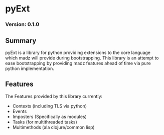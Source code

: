 pyExt
==================

### Version: 0.1.0

Summary
------------------

pyExt is a library for python providing extensions to the core language which madz will provide during bootstrapping. This library is an attempt to ease bootstrapping by providing madz features ahead of time via pure python implementation.

Features
------------------

The Features provided by this library currently:
* Contexts (including TLS via python)
* Events
* Imposters (Specifically as modules)
* Tasks (for multithreaded tasks)
* Multimethods (ala clojure/common lisp)

